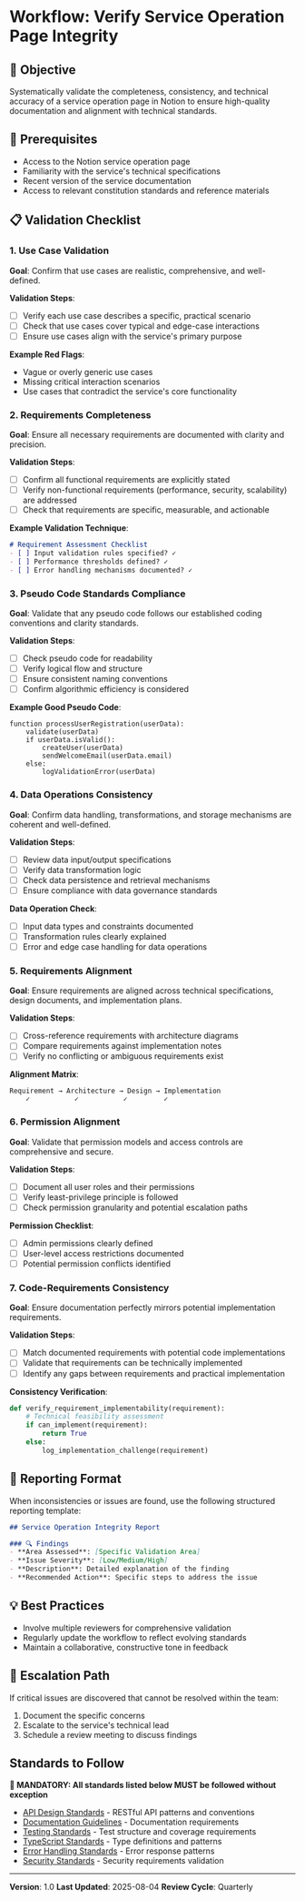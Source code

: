 # Workflow: Verify Service Operation Page Integrity

## 🎯 Objective
Systematically validate the completeness, consistency, and technical accuracy of a service operation page in Notion to ensure high-quality documentation and alignment with technical standards.

## 🚦 Prerequisites
- Access to the Notion service operation page
- Familiarity with the service's technical specifications
- Recent version of the service documentation
- Access to relevant constitution standards and reference materials

## 📋 Validation Checklist

### 1. Use Case Validation
**Goal**: Confirm that use cases are realistic, comprehensive, and well-defined.

**Validation Steps**:
- [ ] Verify each use case describes a specific, practical scenario
- [ ] Check that use cases cover typical and edge-case interactions
- [ ] Ensure use cases align with the service's primary purpose

**Example Red Flags**:
- Vague or overly generic use cases
- Missing critical interaction scenarios
- Use cases that contradict the service's core functionality

### 2. Requirements Completeness
**Goal**: Ensure all necessary requirements are documented with clarity and precision.

**Validation Steps**:
- [ ] Confirm all functional requirements are explicitly stated
- [ ] Verify non-functional requirements (performance, security, scalability) are addressed
- [ ] Check that requirements are specific, measurable, and actionable

**Example Validation Technique**:
```markdown
# Requirement Assessment Checklist
- [ ] Input validation rules specified? ✓
- [ ] Performance thresholds defined? ✓
- [ ] Error handling mechanisms documented? ✓
```

### 3. Pseudo Code Standards Compliance
**Goal**: Validate that any pseudo code follows our established coding conventions and clarity standards.

**Validation Steps**:
- [ ] Check pseudo code for readability
- [ ] Verify logical flow and structure
- [ ] Ensure consistent naming conventions
- [ ] Confirm algorithmic efficiency is considered

**Example Good Pseudo Code**:
```
function processUserRegistration(userData):
    validate(userData)
    if userData.isValid():
        createUser(userData)
        sendWelcomeEmail(userData.email)
    else:
        logValidationError(userData)
```

### 4. Data Operations Consistency
**Goal**: Confirm data handling, transformations, and storage mechanisms are coherent and well-defined.

**Validation Steps**:
- [ ] Review data input/output specifications
- [ ] Verify data transformation logic
- [ ] Check data persistence and retrieval mechanisms
- [ ] Ensure compliance with data governance standards

**Data Operation Check**:
- [ ] Input data types and constraints documented
- [ ] Transformation rules clearly explained
- [ ] Error and edge case handling for data operations

### 5. Requirements Alignment
**Goal**: Ensure requirements are aligned across technical specifications, design documents, and implementation plans.

**Validation Steps**:
- [ ] Cross-reference requirements with architecture diagrams
- [ ] Compare requirements against implementation notes
- [ ] Verify no conflicting or ambiguous requirements exist

**Alignment Matrix**:
```
Requirement → Architecture → Design → Implementation
    ✓           ✓           ✓         ✓
```

### 6. Permission Alignment
**Goal**: Validate that permission models and access controls are comprehensive and secure.

**Validation Steps**:
- [ ] Document all user roles and their permissions
- [ ] Verify least-privilege principle is followed
- [ ] Check permission granularity and potential escalation paths

**Permission Checklist**:
- [ ] Admin permissions clearly defined
- [ ] User-level access restrictions documented
- [ ] Potential permission conflicts identified

### 7. Code-Requirements Consistency
**Goal**: Ensure documentation perfectly mirrors potential implementation requirements.

**Validation Steps**:
- [ ] Match documented requirements with potential code implementations
- [ ] Validate that requirements can be technically implemented
- [ ] Identify any gaps between requirements and practical implementation

**Consistency Verification**:
```python
def verify_requirement_implementability(requirement):
    # Technical feasibility assessment
    if can_implement(requirement):
        return True
    else:
        log_implementation_challenge(requirement)
```

## 🏁 Reporting Format
When inconsistencies or issues are found, use the following structured reporting template:

```markdown
## Service Operation Integrity Report

### 🔍 Findings
- **Area Assessed**: [Specific Validation Area]
- **Issue Severity**: [Low/Medium/High]
- **Description**: Detailed explanation of the finding
- **Recommended Action**: Specific steps to address the issue
```

## 💡 Best Practices
- Involve multiple reviewers for comprehensive validation
- Regularly update the workflow to reflect evolving standards
- Maintain a collaborative, constructive tone in feedback

## 🚨 Escalation Path
If critical issues are discovered that cannot be resolved within the team:
1. Document the specific concerns
2. Escalate to the service's technical lead
3. Schedule a review meeting to discuss findings

## Standards to Follow

**🔴 MANDATORY: All standards listed below MUST be followed without exception**

- [API Design Standards](../../standards/backend/api-design.md) - RESTful API patterns and conventions
- [Documentation Guidelines](../../standards/code/documentation.md) - Documentation requirements
- [Testing Standards](../../standards/quality/testing.md) - Test structure and coverage requirements
- [TypeScript Standards](../../standards/code/typescript.md) - Type definitions and patterns
- [Error Handling Standards](../../standards/backend/error-handling.md) - Error response patterns
- [Security Standards](../../standards/backend/security.md) - Security requirements validation

---

**Version**: 1.0
**Last Updated**: 2025-08-04
**Review Cycle**: Quarterly